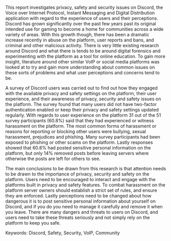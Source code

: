 This report investigates privacy, safety and security issues on Discord, the Voice over Internet Protocol, Instant Messaging and Digital Distribution application with regard to the experience of users and their perceptions. Discord has grown significantly over the past few years past its original intended use for gaming to become a home for communities across a wide variety of areas. With this growth though, there has been a dramatic increase recently in abuse on the platform, user reports and bans, and criminal and other malicious activity. There is very little existing research around Discord and what there is tends to be around digital forensics and experimenting with the platform as a tool for online education. To gain more insight, literature around other similar VoIP or social media platforms was looked at to try and gain more understanding about common issues on these sorts of problems and what user perceptions and concerns tend to be.

A survey of Discord users was carried out to find out how they engaged with the available privacy and safety settings on the platform, their user experience, and their awareness of privacy, security and safety issues on the platform. The survey found that many users did not have two-factor authentication enabled or keep their privacy and safety settings updated regularly. With regards to user experience on the platform 31 out of the 51 survey participants (60.8%) said that they had experienced or witness harassment on the platform. The most common forms of harassment or reasons for reporting or blocking other users were bullying, sexual harassment, prejudices and phishing. Many survey participants had been exposed to phishing or other scams on the platform. Lastly responses showed that 60.8% had posted sensitive personal information on the platform, but only 14% removed posts before leaving servers where otherwise the posts are left for others to see.

The main conclusions to be drawn from this research is that attention needs to be drawn to the importance of privacy, security and safety on the platform. Users need to be encouraged to interact and engage with the platforms built in privacy and safety features. To combat harassment on the platform server owners should establish a strict set of rules, and ensure they are enforced. Lastly perceptions need to be changed about how dangerous it is to post sensitive personal information about yourself on Discord, and if you do you need to manage it carefully and remove it when you leave. There are many dangers and threats to users on Discord, and users need to take these threats seriously and not simply rely on the platform to keep you safe.

Keywords: Discord, Safety, Security, VoIP, Community
